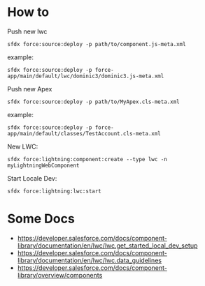 # How to

Push new lwc

```
sfdx force:source:deploy -p path/to/component.js-meta.xml
```

example:

```
sfdx force:source:deploy -p force-app/main/default/lwc/dominic3/dominic3.js-meta.xml
```

Push new Apex

```
sfdx force:source:deploy -p path/to/MyApex.cls-meta.xml
```

example:

```
sfdx force:source:deploy -p force-app/main/default/classes/TestAccount.cls-meta.xml
```

New LWC:

```
sfdx force:lightning:component:create --type lwc -n myLightningWebComponent

```

Start Locale Dev:

```
sfdx force:lightning:lwc:start

```

# Some Docs

- https://developer.salesforce.com/docs/component-library/documentation/en/lwc/lwc.get_started_local_dev_setup
- https://developer.salesforce.com/docs/component-library/documentation/en/lwc/lwc.data_guidelines
- https://developer.salesforce.com/docs/component-library/overview/components
